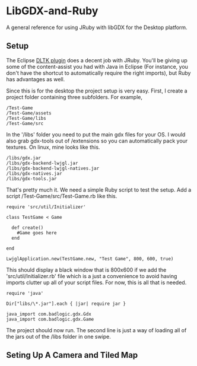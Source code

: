 LibGDX-and-Ruby
===============

A general reference for using JRuby with libGDX for the Desktop platform.

Setup
-----

The Eclipse [DLTK plugin](http://www.eclipse.org/dltk/) does a decent job with JRuby. You'll be giving up some of the content-assist you had with Java in Eclipse (For instance, you don't have the shortcut to automatically require the right imports), but Ruby has advantages as well. 

Since this is for the desktop the project setup is very easy. First, I create a project folder containing three subfolders. For example,

    /Test-Game
    /Test-Game/assets
    /Test-Game/libs
    /Test-Game/src

In the '/libs' folder you need to put the main gdx files for your OS. I would also grab gdx-tools out of /extensions so you can automatically pack your textures. On linux, mine looks like this.

    /libs/gdx.jar
    /libs/gdx-backend-lwjgl.jar
    /libs/gdx-backend-lwjgl-natives.jar
    /libs/gdx-natives.jar
    /libs/gdx-tools.jar

That's pretty much it. We need a simple Ruby script to test the setup. Add a script /Test-Game/src/Test-Game.rb like this.

    require 'src/util/Initializer'

    class TestGame < Game
  
      def create()
        #Game goes here
      end
  
    end

    LwjglApplication.new(TestGame.new, "Test Game", 800, 600, true)
    
This should display a black window that is 800x600 if we add the 'src/util/Initializer.rb' file which is a just a convenience to avoid having imports clutter up all of your script files. For now, this is all that is needed.

    require 'java'
    
    Dir["libs/\*.jar"].each { |jar| require jar }
    
    java_import com.badlogic.gdx.Gdx
    java_import com.badlogic.gdx.Game
    
The project should now run. The second line is just a way of loading all of the jars out of the /libs folder in one swipe.

Seting Up A Camera and Tiled Map
--------------------------------




